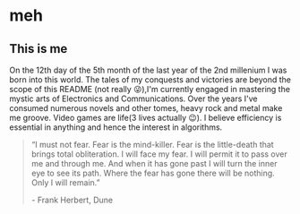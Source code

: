 # meh
## This is me
On the 12th day of the 5th month of the last year of the 2nd millenium I was born into this world.
The tales of my conquests and victories are beyond the scope of this README (not really :stuck_out_tongue_winking_eye:),I'm currently engaged in mastering the mystic arts of Electronics and Communications. Over the years I've consumed numerous novels and other tomes, heavy rock and metal make me groove. Video games are life(3 lives actually :wink:). I believe efficiency is essential in anything and hence the interest in algorithms.
>“I must not fear. Fear is the mind-killer. Fear is the little-death that brings total obliteration. 
>I will face my fear. I will permit it to pass over me and through me. 
>And when it has gone past I will turn the inner eye to see its path.
>Where the fear has gone there will be nothing. Only I will remain.”
> 
>\- Frank Herbert, Dune
